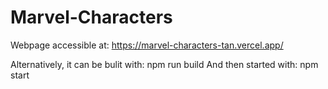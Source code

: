 # Marvel-Characters

Webpage accessible at: https://marvel-characters-tan.vercel.app/

Alternatively, it can be bulit with: npm run build
And then started with: npm start
